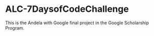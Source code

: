 # ALC-7DaysofCodeChallenge
This is the Andela with Google final project in the Google Scholarship Program.
